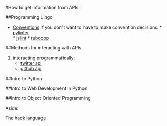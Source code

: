 #How to get information from APIs

##Programming Lingo

* [Conventions](http://www.joelonsoftware.com/articles/Wrong.html)
	if you don't want to have to make convention decisions:
		* [pylinter](http://www.pylint.org/)  
		* [jslint](http://www.jslint.com/)
		* [rubocop](https://github.com/bbatsov/rubocop)



##Methods for interacting with APIs

1. interacting programmatically:
	* [twitter api](https://twython.readthedocs.org/en/latest/)
	* [github api](https://developer.github.com/libraries/)


##Intro to Python


##Intro to Web Development in Python


##Intro to Object Oriented Programming


Aside:

The [hack language](http://hacklang.org/)